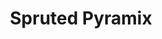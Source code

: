 ---
slug: spruted-pyramix-1912
title: Spruted Pyramix
description: "Spruted Pyramix is an exciting online game. Play for free directly in your browser!"
icon: /images/popular_mods/Spruted Pyramix.png
url: https://wowtbc.net/sprunkin/spruted-pyramix/index.html
previewImage: /images/popular_mods/Spruted Pyramix.png
type: popular mods

# SEO配置
seo:
  title: "Spruted Pyramix - Play Free Online Game | Fun Browser Games"
  description: "Spruted Pyramix - Play this fun online game for free in your browser. No download required!"
  ogImage: "/images/popular_mods/Spruted Pyramix.png"
  keywords: "spruted-pyramix-1912, online game, browser game, free game, popular mods game, play online"

videoUrls:
  - https://www.youtube.com/embed/example1
  - https://www.youtube.com/embed/example2

whyPlay:
  title: "Why Play Spruted Pyramix?"
  items:
    - "Immersive Gameplay: Spruted Pyramix offers an engaging and immersive gaming experience that will keep you entertained for hours"
    - "Challenging Levels: Test your skills with increasingly difficult challenges and obstacles"
    - "Beautiful Graphics: Enjoy stunning visuals and smooth animations that bring the game world to life"
    - "Regular Updates: New content and features are added regularly to keep the game fresh and exciting"
    - "Free to Play: Experience all the fun without spending a penny"
    - "Community Features: Connect with other players, share strategies, and compete for high scores"
    - "Cross-Platform: Play on any device with a web browser, no downloads required"

features:
  title: "Key Features of Spruted Pyramix"
  image: "/images/popular_mods/Spruted Pyramix.png"
  items:
    - "Intuitive Controls: Easy to learn controls make Spruted Pyramix accessible for players of all skill levels"
    - "Multiple Game Modes: Enjoy various gameplay options that provide different challenges and experiences"
    - "Character Customization: Personalize your gaming experience with unique characters and items"
    - "Achievement System: Complete special tasks to earn rewards and recognition"
    - "Leaderboards: Compete with players worldwide and see who can achieve the highest scores"

characteristics:
  title: "Game Characteristics"
  image: "/images/popular_mods/Spruted Pyramix.png"
  items:
    - "Genre: Popular mods game with elements of strategy and skill"
    - "Difficulty: Suitable for both casual gamers and those seeking a challenge"
    - "Play Time: Quick sessions or extended gameplay, depending on your preference"
    - "Art Style: Vibrant and engaging visuals that enhance the gaming experience"
    - "Sound Design: Immersive audio that complements the gameplay perfectly"

info: "Spruted Pyramix is an exciting online game that offers players a unique and engaging gaming experience. With its intuitive controls, stunning visuals, and challenging gameplay, Spruted Pyramix provides hours of entertainment for players of all ages and skill levels. Whether you're looking for a quick gaming session during a break or an extended play session, Spruted Pyramix delivers an immersive experience that will keep you coming back for more. The game features multiple levels of increasing difficulty, ensuring that players are constantly challenged as they progress. With regular updates adding new content and features, Spruted Pyramix remains fresh and exciting, providing endless entertainment options for its growing community of players."

howToPlayIntro: "Welcome to Spruted Pyramix! This guide will walk you through the basics and help you master the game. Whether you're a beginner or looking to improve your skills, these tips and instructions will enhance your gaming experience."

howToPlaySteps:
  - title: "Getting Started"
    description: "Begin your Spruted Pyramix adventure by familiarizing yourself with the controls. Use your keyboard or mouse to navigate through the game interface. The tutorial will guide you through the basic mechanics and help you understand the objectives."
  - title: "Understanding the Objectives"
    description: "In Spruted Pyramix, your main goal is to progress through levels by completing specific objectives. Each level presents unique challenges that require different strategies and approaches."
  - title: "Mastering the Controls"
    description: "Practice using the controls to improve your precision and reaction time. Spruted Pyramix requires quick reflexes and strategic thinking to overcome obstacles and defeat opponents."
  - title: "Utilizing Power-ups"
    description: "Collect power-ups throughout the game to enhance your abilities and overcome difficult challenges. Each power-up offers unique advantages that can be crucial for success."
  - title: "Developing Strategies"
    description: "As you progress in Spruted Pyramix, develop effective strategies for different scenarios. Analyze patterns, anticipate challenges, and adapt your approach to maximize your performance."

faq:
  title: "Frequently Asked Questions about Spruted Pyramix"
  items:
    - question: "Is Spruted Pyramix free to play?"
      answer: "Yes, Spruted Pyramix is completely free to play directly in your web browser. No downloads or purchases are required to enjoy the full game experience."
    - question: "Can I play Spruted Pyramix on mobile devices?"
      answer: "Yes, Spruted Pyramix is optimized for both desktop and mobile play. You can enjoy the game on any device with a web browser and internet connection."
    - question: "Are there any in-game purchases?"
      answer: "While Spruted Pyramix is free to play, there may be optional in-game purchases available for cosmetic items or additional features that don't affect core gameplay."
    - question: "How often is Spruted Pyramix updated?"
      answer: "The developers regularly update Spruted Pyramix with new content, features, and improvements based on player feedback and game performance."
    - question: "Can I play Spruted Pyramix offline?"
      answer: "Currently, Spruted Pyramix requires an internet connection to play as it's a browser-based online game."
    - question: "Is Spruted Pyramix suitable for children?"
      answer: "Yes, Spruted Pyramix is designed to be family-friendly and suitable for players of all ages."
    - question: "How do I report bugs or issues?"
      answer: "If you encounter any problems while playing Spruted Pyramix, you can report them through the game's support page or contact the developers directly through their website."
    - question: "Still Have Questions?"
      answer: "If you have additional questions about Spruted Pyramix that aren't covered in this FAQ, please visit our support center or contact our customer service team for assistance."
---
